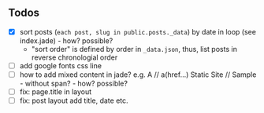 

## Todos

- [x] sort posts (`each post, slug in public.posts._data`) by date in loop (see index.jade) - how? possible?
  - "sort order" is defined by order in `_data.json`, thus, list posts in reverse chronologial order
- [ ] add google fonts css line
- [ ] how to add mixed content in jade? e.g. A // a(href...) Static Site // Sample - without span? - how? possible?
- [ ] fix: page.title in layout
- [ ] fix: post layout add title, date etc.
